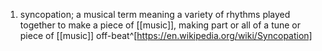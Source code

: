 1. syncopation; a musical term meaning a variety of rhythms played together to make a piece of [[music]], making part or all of a tune or piece of [[music]] off-beat^[https://en.wikipedia.org/wiki/Syncopation]